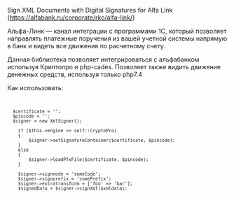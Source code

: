Sign XML Documents with Digital Signatures for Alfa Link (https://alfabank.ru/corporate/rko/alfa-link/)

Альфа-Линк — канал интеграции с программами 1С, который позволяет направлять платежные поручения из вашей учетной системы напрямую в банк и видеть все движения по расчетному счету.

Данная библиотека позволяет интегрироваться с альфабанком используя Криптопро и php-cades. Позволяет также видить движение денежных средств, используя только php7.4

Как использовать:
<code>

      $certificate = '';     
      $pincode = '';      
      $signer = new XmlSigner();
        
        if ($this->engine == self::CryptoPro)
        {
            $signer->setSignatureContainer($certificate, $pincode);
        }
        else 
        {
            $signer->loadPfxFile($certificate, $pincode);
        }

        $signer->signnode = 'someCode';
        $signer->signprefix = 'somePrefix';
        $signer->extratransform = ['foo' => 'bar'];
        $signedData = $signer->signXml($xmldata);  
</code>
